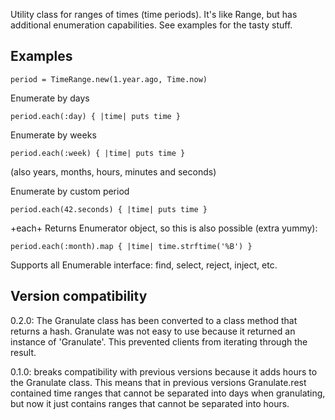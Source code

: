 Utility class for ranges of times (time periods). It's like Range, but has
additional enumeration capabilities. See examples for the tasty stuff.

Examples
--------

    period = TimeRange.new(1.year.ago, Time.now)

Enumerate by days

    period.each(:day) { |time| puts time }

Enumerate by weeks

    period.each(:week) { |time| puts time }

(also years, months, hours, minutes and seconds)

Enumerate by custom period

    period.each(42.seconds) { |time| puts time }

+each+ Returns Enumerator object, so this is also possible (extra yummy):

    period.each(:month).map { |time| time.strftime('%B') }

Supports all Enumerable interface: find, select, reject, inject, etc.


Version compatibility
--------
0.2.0: The Granulate class has been converted to a class method that returns a
hash. Granulate was not easy to use because it returned an instance of
'Granulate'. This prevented clients from iterating through the result.

0.1.0: breaks compatibility with previous versions because it adds hours to the
Granulate class. This means that in previous versions Granulate.rest contained
time ranges that cannot be separated into days when granulating, but now it
just contains ranges that cannot be separated into hours.



